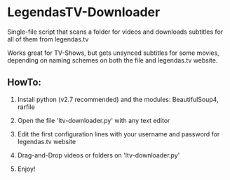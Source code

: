 LegendasTV-Downloader
=====================

Single-file script that scans a folder for videos and downloads subtitles for all of them from legendas.tv

Works great for TV-Shows, but gets unsynced subtitles for some movies, depending on naming schemes on both the file and legendas.tv website.


HowTo:
------

1. Install python (v2.7 recommended) and the modules: BeautifulSoup4, rarfile

2. Open the file 'ltv-downloader.py' with any text editor

3. Edit the first configuration lines with your username and password for legendas.tv website

4. Drag-and-Drop videos or folders on 'ltv-downloader.py'

5. Enjoy!
